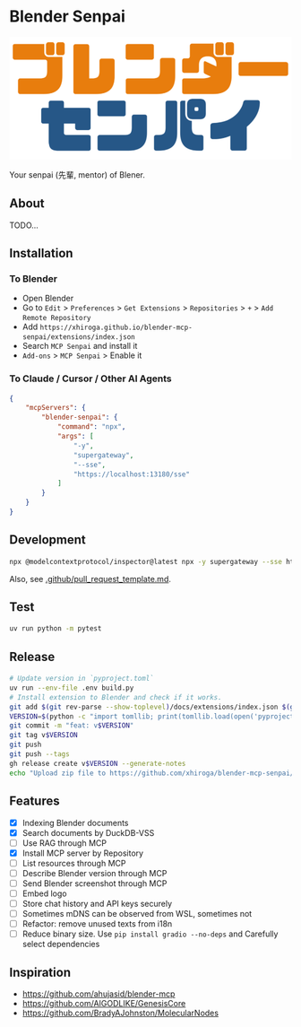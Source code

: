# Blender Senpai

![Logo](docs/assets/logo/logo.png)

Your senpai (先輩, mentor) of Blener.

## About

TODO...

## Installation

### To Blender

- Open Blender
- Go to `Edit` > `Preferences` > `Get Extensions` > `Repositories` > `+` > `Add Remote Repository`
- Add `https://xhiroga.github.io/blender-mcp-senpai/extensions/index.json`
- Search `MCP Senpai` and install it
- `Add-ons` > `MCP Senpai` > Enable it

### To Claude / Cursor / Other AI Agents

```json
{
    "mcpServers": {
        "blender-senpai": {
            "command": "npx",
            "args": [
                "-y",
                "supergateway",
                "--sse",
                "https://localhost:13180/sse"
            ]
        }
    }
}
```

## Development

```sh
npx @modelcontextprotocol/inspector@latest npx -y supergateway --sse https://localhost:13180/sse
```

Also, see [.github/pull_request_template.md](.github/pull_request_template.md).

## Test

```sh
uv run python -m pytest
```

## Release

```sh
# Update version in `pyproject.toml`
uv run --env-file .env build.py
# Install extension to Blender and check if it works.
git add $(git rev-parse --show-toplevel)/docs/extensions/index.json $(git rev-parse --show-toplevel)/extension/pyproject.toml $(git rev-parse --show-toplevel)/uv.lock
VERSION=$(python -c "import tomllib; print(tomllib.load(open('pyproject.toml', 'rb'))['project']['version'])")
git commit -m "feat: v$VERSION"
git tag v$VERSION
git push
git push --tags
gh release create v$VERSION --generate-notes
echo "Upload zip file to https://github.com/xhiroga/blender-mcp-senpai/releases/edit/v$VERSION"
```

## Features

- [x] Indexing Blender documents
- [x] Search documents by DuckDB-VSS
- [ ] Use RAG through MCP
- [x] Install MCP server by Repository
- [ ] List resources through MCP
- [ ] Describe Blender version through MCP
- [ ] Send Blender screenshot through MCP
- [ ] Embed logo
- [ ] Store chat history and API keys securely
- [ ] Sometimes mDNS can be observed from WSL, sometimes not
- [ ] Refactor: remove unused texts from i18n
- [ ] Reduce binary size. Use `pip install gradio --no-deps` and Carefully select dependencies

## Inspiration

- https://github.com/ahujasid/blender-mcp
- https://github.com/AIGODLIKE/GenesisCore
- https://github.com/BradyAJohnston/MolecularNodes
